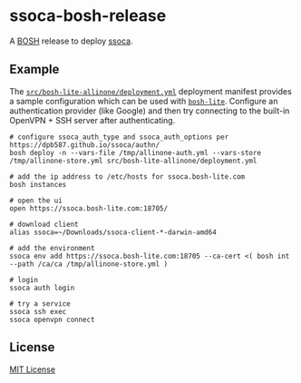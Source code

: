 # ssoca-bosh-release

A [BOSH](https://bosh.io/) release to deploy [ssoca](https://github.com/dpb587/ssoca).


## Example

The [`src/bosh-lite-allinone/deployment.yml`](src/bosh-lite-allinone/deployment.yml) deployment manifest provides a sample configuration which can be used with [`bosh-lite`](https://github.com/cloudfoundry/bosh-lite). Configure an authentication provider (like Google) and then try connecting to the built-in OpenVPN + SSH server after authenticating.

    # configure ssoca_auth_type and ssoca_auth_options per https://dpb587.github.io/ssoca/authn/
    bosh deploy -n --vars-file /tmp/allinone-auth.yml --vars-store /tmp/allinone-store.yml src/bosh-lite-allinone/deployment.yml

    # add the ip address to /etc/hosts for ssoca.bosh-lite.com
    bosh instances

    # open the ui
    open https://ssoca.bosh-lite.com:18705/

    # download client
    alias ssoca=~/Downloads/ssoca-client-*-darwin-amd64

    # add the environment
    ssoca env add https://ssoca.bosh-lite.com:18705 --ca-cert <( bosh int --path /ca/ca /tmp/allinone-store.yml )

    # login
    ssoca auth login

    # try a service
    ssoca ssh exec
    ssoca openvpn connect


## License

[MIT License](LICENSE)
